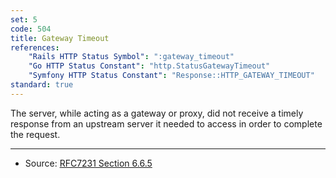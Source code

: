 ```yaml
---
set: 5
code: 504
title: Gateway Timeout
references:
    "Rails HTTP Status Symbol": ":gateway_timeout"
    "Go HTTP Status Constant": "http.StatusGatewayTimeout"
    "Symfony HTTP Status Constant": "Response::HTTP_GATEWAY_TIMEOUT"
standard: true
---
```


The server, while acting as a gateway or proxy, did not receive a timely response from an upstream server it needed to access in order to complete the request.

---

* Source: [RFC7231 Section 6.6.5][1]

[1]: <http://tools.ietf.org/html/rfc7231#section-6.6.5>
